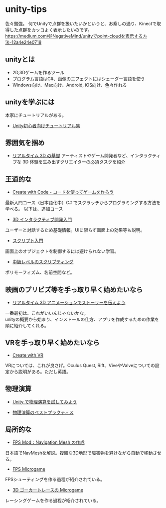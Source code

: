 # unity-tips

色々勉強。
何でUnityで点群を扱いたいかというと、お察しの通り、Kinectで取得した点群をカッコよく表示したいのです。
https://medium.com/@NegativeMind/unityでpoint-cloudを表示する方法-12a4e24e0718

## unityとは
* 2D,3Dゲームを作るツール
* プログラム言語はC#、画像のエフェクトにはシェーダー言語を使う
* Windows向け、Mac向け、Android, iOS向け、色々作れる

## unityを学ぶには

本家にチュートリアルがある。

* [Unity初心者向けチュートリアル集](https://learn.unity.com/course/unity-tutorials-for-beginners-jp)

## 雰囲気を掴め
* [リアルタイム 3D の基礎](https://learn.unity.com/project/foundations-of-real-time-3d-jp)
アーティストやゲーム開発者など、インタラクティブな 3D 体験を生み出すクリエイターの必須タスクを紹介

## 王道的な

* [Create with Code - コードを使ってゲームを作ろう](https://learn.unity.com/course/create-with-code-jp)

最新入門コース（日本語化中）C# でスクラッチからプログラミングする方法を学べる。
以下は、追加コース


* [3D インタラクティブ開発入門](https://learn.unity.com/project/3d-intarakuteibukai-fa-ru-men)

ユーザーと対話するため基礎情報。UIに限らず画面上の効果等も説明。

* [スクリプト入門](https://learn.unity.com/project/beginner-gameplay-scripting-jp)

画面上のオブジェクトを制御するには避けられない学習。

* [中級レベルのスクリプティング](https://learn.unity.com/project/intermediate-gameplay-scripting-jp)

ポリモーフィズム、名前空間など。

## 映画のプリビズ等を手っ取り早く始めたいなら
* [リアルタイム 3D アニメーションでストーリーを伝えよう](https://learn.unity.com/course/real-time-animated-storytelling-jp?uv=2019.4)

一番最初は、これがいいんじゃないかな。<br>
unityの概要から始まり、インストールの仕方、アプリを作成するための作業を順に紹介してくれる。

## VRを手っ取り早く始めたいなら
* [Create with VR](https://learn.unity.com/course/create-with-vr)

VRについては、これが良さげ。Oculus Quest, Rift、ViveやValveについての設定から説明がある。ただし英語。

## 物理演算
* [Unity で物理演算を試してみよう](https://learn.unity.com/project/live-session-exploring-physics-in-unity-jp)

* [物理演算のベストプラクティス](https://learn.unity.com/tutorial/physics-best-practices-jp#6082cd21edbc2a00202b818c)

## 局所的な
* [FPS Mod：Navigation Mesh の作成](https://learn.unity.com/tutorial/fps-mod-creating-the-navigation-mesh-jp)

日本語でNavMeshを解説。複雑な3D地形で障害物を避けながら自動で移動させる。

* [FPS Microgame](https://learn.unity.com/project/fps-microgame-1)

FPSシューティングを作る過程が紹介されている。

* [3D ゴーカートレースの Microgame](https://learn.unity.com/project/karting-microgame)

レーシングゲームを作る過程が紹介されている。
